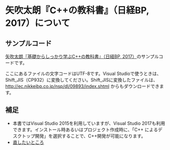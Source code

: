 # 矢吹太朗『C++の教科書』（日経BP, 2017）について

## サンプルコード

[矢吹太朗『基礎からしっかり学ぶC++の教科書』（日経BP, 2017）](//www.amazon.co.jp/exec/obidos/ASIN/4822298930/inquisitor-22/)のサンプルコードです。

ここにあるファイルの文字コードはUTF-8です。Visual Studioで使うときは、Shift_JIS（CP932）に変換してください。Shift_JISに変換したファイルは、http://ec.nikkeibp.co.jp/nsp/dl/09893/index.shtml からもダウンロードできます。

## 補足

* 本書ではVisual Studio 2015を利用していますが、Visual Studio 2017も利用できます。インストール時あるいはプロジェクト作成時に、「C++ によるデスクトップ開発」を選択することで、C++開発が可能になります。
* [直したいところ](//github.com/taroyabuki/cppbook2/wiki/%E7%9B%B4%E3%81%97%E3%81%9F%E3%81%84%E3%81%A8%E3%81%93%E3%82%8D)
